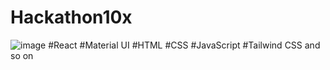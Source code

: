 # Hackathon10x
![image](https://github.com/user-attachments/assets/c2a233ba-fe88-4e90-b839-e66a0301c55a)
#React
#Material UI
#HTML
#CSS 
#JavaScript
#Tailwind CSS
and so on 
